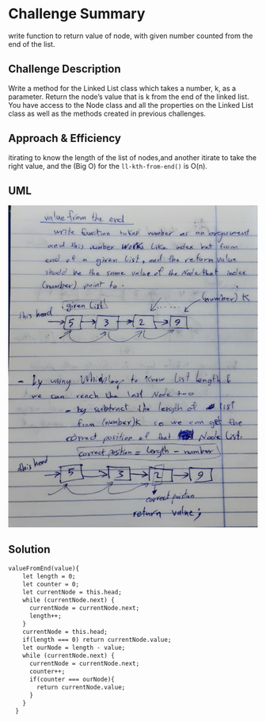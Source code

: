 # Challenge Summary
<!-- Short summary or background information -->
write function to return value of node, with given number counted from the end of the list.

## Challenge Description
<!-- Description of the challenge -->
Write a method for the Linked List class which takes a number, k, as a parameter. Return the node’s value that is k from the end of the linked list. You have access to the Node class and all the properties on the Linked List class as well as the methods created in previous challenges.

## Approach & Efficiency
<!-- What approach did you take? Why? What is the Big O space/time for this approach? -->
itirating to know the length of the list of nodes,and another itirate to take the right value, and the (Big O) for the `ll-kth-from-end()` is O(n).

## UML 
![](./assets/ll-kth-from-end.jpeg)

## Solution
<!-- Embedded whiteboard -->
```
valueFromEnd(value){
    let length = 0;
    let counter = 0;
    let currentNode = this.head;
    while (currentNode.next) {
      currentNode = currentNode.next;
      length++;
    }
    currentNode = this.head;
    if(length === 0) return currentNode.value;
    let ourNode = length - value;
    while (currentNode.next) {
      currentNode = currentNode.next;
      counter++;
      if(counter === ourNode){
        return currentNode.value;
      }
    }
  }
```